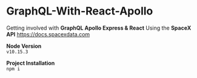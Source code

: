 # GraphQL-With-React-Apollo
Getting involved with **GraphQL Apollo Express & React**
Using the **SpaceX API**
https://docs.spacexdata.com

**Node Version**\
`v10.15.3`

**Project Installation**\
`npm i`
